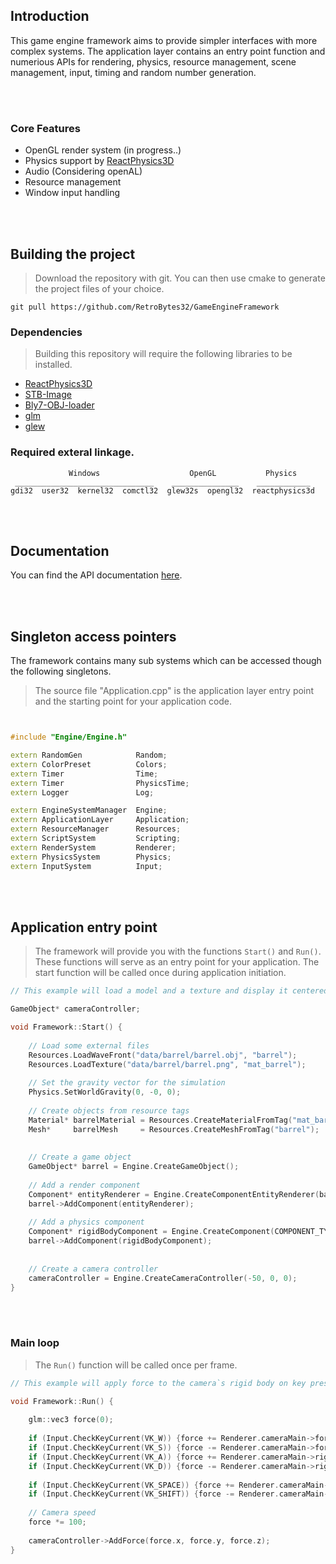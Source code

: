 ## Introduction

This game engine framework aims to provide simpler interfaces with more complex systems. The application layer contains an entry point function and numerious APIs for rendering, physics, resource management, scene management, input, timing and random number generation.


<br><br/>
### Core Features
- OpenGL render system  (in progress..)
- Physics support by <a href="https://github.com/DanielChappuis/reactphysics3d">ReactPhysics3D</a>⁭
- ⁯⁮⁭Audio (Considering openAL)
- Resource management
- Window input handling


<br><br/>
##  Building the project

> Download the repository with git. You can then use cmake to generate the project files of your choice.
```
git pull https://github.com/RetroBytes32/GameEngineFramework
```


### Dependencies
> Building this repository will require the following libraries to be installed.
* <a href="https://github.com/DanielChappuis/reactphysics3d">ReactPhysics3D</a>⁭
* <a href="https://github.com/nothings/stb">STB-Image</a>⁭
* <a href="https://github.com/Bly7/OBJ-Loader">Bly7-OBJ-loader</a>⁭
* <a href="https://github.com/Groovounet/glm">glm</a>⁭
* <a href="https://github.com/nigels-com/glew">glew</a>⁭


### Required exteral linkage.
```
             Windows                    OpenGL           Physics
 _______________________________    _______________    ____________
gdi32  user32  kernel32  comctl32  glew32s  opengl32  reactphysics3d
```


<br><br/>
## Documentation
You can find the API documentation <a href="https://github.com/RetroBytes32/GameEngine-Framework/wiki">here</a>⁭.


<br><br/>
## Singleton access pointers
The framework contains many sub systems which can be accessed though the following singletons.


> The source file "Application.cpp" is the application layer entry point and the starting point for your application code.

```c++


#include "Engine/Engine.h"

extern RandomGen            Random;
extern ColorPreset          Colors;
extern Timer                Time;
extern Timer                PhysicsTime;
extern Logger               Log;

extern EngineSystemManager  Engine;
extern ApplicationLayer     Application;
extern ResourceManager      Resources;
extern ScriptSystem         Scripting;
extern RenderSystem         Renderer;
extern PhysicsSystem        Physics;
extern InputSystem          Input;
```


<br><br/>
## Application entry point
> The framework will provide you with the functions `Start()` and `Run()`. These functions will serve as an entry point for your application.
> The start function will be called once during application initiation.

```c++
// This example will load a model and a texture and display it centered on screen.

GameObject* cameraController;

void Framework::Start() {
    
    // Load some external files
    Resources.LoadWaveFront("data/barrel/barrel.obj", "barrel");
    Resources.LoadTexture("data/barrel/barrel.png", "mat_barrel");
    
    // Set the gravity vector for the simulation
    Physics.SetWorldGravity(0, -0, 0);
    
    // Create objects from resource tags
    Material* barrelMaterial = Resources.CreateMaterialFromTag("mat_barrel");
    Mesh*     barrelMesh     = Resources.CreateMeshFromTag("barrel");
    
    
    // Create a game object
    GameObject* barrel = Engine.CreateGameObject();
    
    // Add a render component
    Component* entityRenderer = Engine.CreateComponentEntityRenderer(barrelMesh, barrelMaterial);
    barrel->AddComponent(entityRenderer);
    
    // Add a physics component
    Component* rigidBodyComponent = Engine.CreateComponent(COMPONENT_TYPE_RIGIDBODY);
    barrel->AddComponent(rigidBodyComponent);
    
    
    // Create a camera controller
    cameraController = Engine.CreateCameraController(-50, 0, 0);
}
```

<br><br/>
### Main loop
> The `Run()` function will be called once per frame.

```c++
// This example will apply force to the camera`s rigid body on key presses.

void Framework::Run() {
    
    glm::vec3 force(0);
    
    if (Input.CheckKeyCurrent(VK_W)) {force += Renderer.cameraMain->forward;}
    if (Input.CheckKeyCurrent(VK_S)) {force -= Renderer.cameraMain->forward;}
    if (Input.CheckKeyCurrent(VK_A)) {force += Renderer.cameraMain->right;}
    if (Input.CheckKeyCurrent(VK_D)) {force -= Renderer.cameraMain->right;}
    
    if (Input.CheckKeyCurrent(VK_SPACE)) {force += Renderer.cameraMain->up;}
    if (Input.CheckKeyCurrent(VK_SHIFT)) {force -= Renderer.cameraMain->up;}
    
    // Camera speed
    force *= 100;
    
    cameraController->AddForce(force.x, force.y, force.z);
}
```
